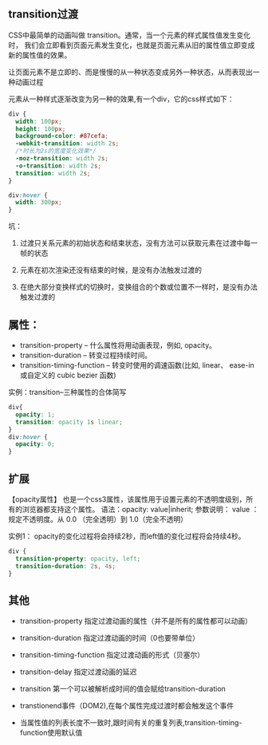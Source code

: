 ## transition过渡
CSS中最简单的动画叫做 transition。通常，当一个元素的样式属性值发生变化时，
我们会立即看到页面元素发生变化，也就是页面元素从旧的属性值立即变成新的属性值的效果。

让页面元素不是立即的、而是慢慢的从一种状态变成另外一种状态，从而表现出一种动画过程

元素从一种样式逐渐改变为另一种的效果,有一个div，它的css样式如下：
```css
div {
  width: 100px;
  height: 100px;
  background-color: #87cefa;
  -webkit-transition: width 2s;
  /*时长为2s的宽度变化效果*/
  -moz-transition: width 2s;
  -o-transition: width 2s;
  transition: width 2s;
}

div:hover {
  width: 300px;
}
```

坑：
1. 过渡只关系元素的初始状态和结束状态，没有方法可以获取元素在过渡中每一帧的状态

2. 元素在初次渲染还没有结束的时候，是没有办法触发过渡的

3. 在绝大部分变换样式的切换时，变换组合的个数或位置不一样时，是没有办法触发过渡的

## 属性：
* transition-property – 什么属性将用动画表现，例如, opacity。
* transition-duration – 转变过程持续时间。
* transition-timing-function – 转变时使用的调速函数(比如, linear、 ease-in 或自定义的 cubic bezier 函数)

实例：transition–三种属性的合体简写
```css
div{
  opacity: 1;
  transition: opacity 1s linear;
}
div:hover {
  opacity: 0;
}
```

## 扩展
【opacity属性】
也是一个css3属性，该属性用于设置元素的不透明度级别，所有的浏览器都支持这个属性。
语法：opacity: value|inherit;
参数说明：
value ：规定不透明度。从 0.0 （完全透明）到 1.0（完全不透明）

实例1：
opacity的变化过程将会持续2秒，而left值的变化过程将会持续4秒。
```css
div {
  transition-property: opacity, left;
  transition-duration: 2s, 4s;
}
```

## 其他
* transition-property 
  指定过渡动画的属性（并不是所有的属性都可以动画）
* transition-duration
  指定过渡动画的时间（0也要带单位）
* transition-timing-function
  指定过渡动画的形式（贝塞尔）

* transition-delay
  指定过渡动画的延迟

* transition
  第一个可以被解析成时间的值会赋给transition-duration

* transtionend事件（DOM2),在每个属性完成过渡时都会触发这个事件

* 当属性值的列表长度不一致时,跟时间有关的重复列表,transition-timing-function使用默认值